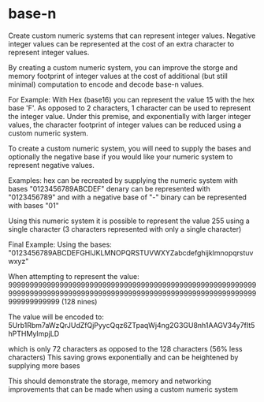 # base-n
Create custom numeric systems that can represent integer values.
Negative integer values can be represented at the cost of an extra character to represent integer values.

By creating a custom numeric system, you can improve the storge and memory footprint of integer values at the cost of additional (but still minimal) computation to encode and decode base-n values.

For Example:
With Hex (base16) you can represent the value 15 with the hex base 'F'.
As opposed to 2 characters, 1 character can be used to represent the integer value.
Under this premise, and exponentially with larger integer values, the character footprint of integer values can be reduced using a custom numeric system.

To create a custom numeric system, you will need to supply the bases and optionally the negative base if you would like your numeric system to represent negative values.

Examples:
hex can be recreated by supplying the numeric system with bases "0123456789ABCDEF"
denary can be represented with "0123456789" and with a negative base of "-"
binary can be represented with bases "01" 

Using this numeric system it is possible to represent the value 255 using a single character (3 characters represented with only a single character)

Final Example:
Using the bases: "0123456789ABCDEFGHIJKLMNOPQRSTUVWXYZabcdefghijklmnopqrstuvwxyz"

When attempting to represent the value:
99999999999999999999999999999999999999999999999999999999999999999999999999999999999999999999999999999999999999999999999999999999
(128 nines)

The value will be encoded to:
5Urb1Rbm7aWzQrJUdZfQjPyycQqz6ZTpaqWj4ng2G3GU8nh1AAGV34y7fIt5hPTHMyImpjLD

which is only 72 characters as opposed to the 128 characters (56% less characters)
This saving grows exponentially and can be heightened by supplying more bases

This should demonstrate the storage, memory and networking improvements that can be made when using a custom numeric system

